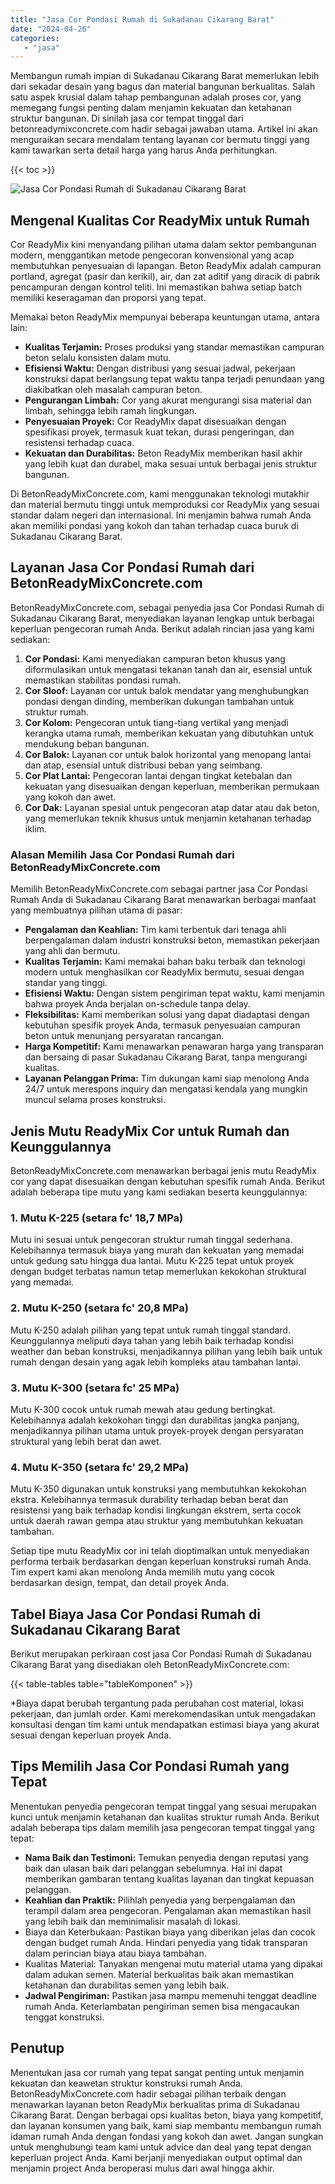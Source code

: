 ```yaml
---
title: "Jasa Cor Pondasi Rumah di Sukadanau Cikarang Barat"
date: "2024-04-26"
categories: 
   - "jasa"
---
```


Membangun rumah impian di Sukadanau Cikarang Barat memerlukan lebih dari sekadar desain yang bagus dan material bangunan berkualitas. Salah satu aspek krusial dalam tahap pembangunan adalah proses cor, yang memegang fungsi penting dalam menjamin kekuatan dan ketahanan struktur bangunan. Di sinilah jasa cor tempat tinggal dari betonreadymixconcrete.com hadir sebagai jawaban utama. Artikel ini akan menguraikan secara mendalam tentang layanan cor bermutu tinggi yang kami tawarkan serta detail harga yang harus Anda perhitungkan.

{{< toc >}}

![Jasa Cor Pondasi Rumah di Sukadanau Cikarang Barat](https://betoncor8.github.io/cor/harga-beton-readymix-concrete%20(26).png)

## Mengenal Kualitas Cor ReadyMix untuk Rumah

Cor ReadyMix kini menyandang pilihan utama dalam sektor pembangunan modern, menggantikan metode pengecoran konvensional yang acap membutuhkan penyesuaian di lapangan. Beton ReadyMix adalah campuran portland, agregat (pasir dan kerikil), air, dan zat aditif yang diracik di pabrik pencampuran dengan kontrol teliti. Ini memastikan bahwa setiap batch memiliki keseragaman dan proporsi yang tepat.

Memakai beton ReadyMix mempunyai beberapa keuntungan utama, antara lain:

- **Kualitas Terjamin:** Proses produksi yang standar memastikan campuran beton selalu konsisten dalam mutu.
- **Efisiensi Waktu:** Dengan distribusi yang sesuai jadwal, pekerjaan konstruksi dapat berlangsung tepat waktu tanpa terjadi penundaan yang diakibatkan oleh masalah campuran beton.
- **Pengurangan Limbah:** Cor yang akurat mengurangi sisa material dan limbah, sehingga lebih ramah lingkungan.
- **Penyesuaian Proyek:** Cor ReadyMix dapat disesuaikan dengan spesifikasi proyek, termasuk kuat tekan, durasi pengeringan, dan resistensi terhadap cuaca.
- **Kekuatan dan Durabilitas:** Beton ReadyMix memberikan hasil akhir yang lebih kuat dan durabel, maka sesuai untuk berbagai jenis struktur bangunan.

Di BetonReadyMixConcrete.com, kami menggunakan teknologi mutakhir dan material bermutu tinggi untuk memproduksi cor ReadyMix yang sesuai standar dalam negeri dan internasional. Ini menjamin bahwa rumah Anda akan memiliki pondasi yang kokoh dan tahan terhadap cuaca buruk di Sukadanau Cikarang Barat.

## Layanan Jasa Cor Pondasi Rumah dari BetonReadyMixConcrete.com

BetonReadyMixConcrete.com, sebagai penyedia jasa Cor Pondasi Rumah di Sukadanau Cikarang Barat, menyediakan layanan lengkap untuk berbagai keperluan pengecoran rumah Anda. Berikut adalah rincian jasa yang kami sediakan:

1. **Cor Pondasi:** Kami menyediakan campuran beton khusus yang diformulasikan untuk mengatasi tekanan tanah dan air, esensial untuk memastikan stabilitas pondasi rumah.
2. **Cor Sloof:** Layanan cor untuk balok mendatar yang menghubungkan pondasi dengan dinding, memberikan dukungan tambahan untuk struktur rumah.
3. **Cor Kolom:** Pengecoran untuk tiang-tiang vertikal yang menjadi kerangka utama rumah, memberikan kekuatan yang dibutuhkan untuk mendukung beban bangunan.
4. **Cor Balok:** Layanan cor untuk balok horizontal yang menopang lantai dan atap, esensial untuk distribusi beban yang seimbang.
5. **Cor Plat Lantai:** Pengecoran lantai dengan tingkat ketebalan dan kekuatan yang disesuaikan dengan keperluan, memberikan permukaan yang kokoh dan awet.
6. **Cor Dak:** Layanan spesial untuk pengecoran atap datar atau dak beton, yang memerlukan teknik khusus untuk menjamin ketahanan terhadap iklim.

### Alasan Memilih Jasa Cor Pondasi Rumah dari BetonReadyMixConcrete.com

Memilih BetonReadyMixConcrete.com sebagai partner jasa Cor Pondasi Rumah Anda di Sukadanau Cikarang Barat menawarkan berbagai manfaat yang membuatnya pilihan utama di pasar:

- **Pengalaman dan Keahlian:** Tim kami terbentuk dari tenaga ahli berpengalaman dalam industri konstruksi beton, memastikan pekerjaan yang ahli dan bermutu.
- **Kualitas Terjamin:** Kami memakai bahan baku terbaik dan teknologi modern untuk menghasilkan cor ReadyMix bermutu, sesuai dengan standar yang tinggi.
- **Efisiensi Waktu:** Dengan sistem pengiriman tepat waktu, kami menjamin bahwa proyek Anda berjalan on-schedule tanpa delay.
- **Fleksibilitas:** Kami memberikan solusi yang dapat diadaptasi dengan kebutuhan spesifik proyek Anda, termasuk penyesuaian campuran beton untuk menunjang persyaratan rancangan.
- **Harga Kompetitif:** Kami menawarkan penawaran harga yang transparan dan bersaing di pasar Sukadanau Cikarang Barat, tanpa mengurangi kualitas.
- **Layanan Pelanggan Prima:** Tim dukungan kami siap menolong Anda 24/7 untuk merespons inquiry dan mengatasi kendala yang mungkin muncul selama proses konstruksi.

## Jenis Mutu ReadyMix Cor untuk Rumah dan Keunggulannya

BetonReadyMixConcrete.com menawarkan berbagai jenis mutu ReadyMix cor yang dapat disesuaikan dengan kebutuhan spesifik rumah Anda. Berikut adalah beberapa tipe mutu yang kami sediakan beserta keunggulannya:

### 1\. Mutu K-225 (setara fc' 18,7 MPa)

Mutu ini sesuai untuk pengecoran struktur rumah tinggal sederhana. Kelebihannya termasuk biaya yang murah dan kekuatan yang memadai untuk gedung satu hingga dua lantai. Mutu K-225 tepat untuk proyek dengan budget terbatas namun tetap memerlukan kekokohan struktural yang memadai.

### 2\. Mutu K-250 (setara fc' 20,8 MPa)

Mutu K-250 adalah pilihan yang tepat untuk rumah tinggal standard. Keunggulannya meliputi daya tahan yang lebih baik terhadap kondisi weather dan beban konstruksi, menjadikannya pilihan yang lebih baik untuk rumah dengan desain yang agak lebih kompleks atau tambahan lantai.

### 3\. Mutu K-300 (setara fc' 25 MPa)

Mutu K-300 cocok untuk rumah mewah atau gedung bertingkat. Kelebihannya adalah kekokohan tinggi dan durabilitas jangka panjang, menjadikannya pilihan utama untuk proyek-proyek dengan persyaratan struktural yang lebih berat dan awet.

### 4\. Mutu K-350 (setara fc' 29,2 MPa)

Mutu K-350 digunakan untuk konstruksi yang membutuhkan kekokohan ekstra. Kelebihannya termasuk durability terhadap beban berat dan resistensi yang baik terhadap kondisi lingkungan ekstrem, serta cocok untuk daerah rawan gempa atau struktur yang membutuhkan kekuatan tambahan.

Setiap tipe mutu ReadyMix cor ini telah dioptimalkan untuk menyediakan performa terbaik berdasarkan dengan keperluan konstruksi rumah Anda. Tim expert kami akan menolong Anda memilih mutu yang cocok berdasarkan design, tempat, dan detail proyek Anda.

## Tabel Biaya Jasa Cor Pondasi Rumah di Sukadanau Cikarang Barat

Berikut merupakan perkiraan cost jasa Cor Pondasi Rumah di Sukadanau Cikarang Barat yang disediakan oleh BetonReadyMixConcrete.com:

{{< table-tables table="tableKomponen" >}}

\*Biaya dapat berubah tergantung pada perubahan cost material, lokasi pekerjaan, dan jumlah order. Kami merekomendasikan untuk mengadakan konsultasi dengan tim kami untuk mendapatkan estimasi biaya yang akurat sesuai dengan keperluan proyek Anda.

## Tips Memilih Jasa Cor Pondasi Rumah yang Tepat

Menentukan penyedia pengecoran tempat tinggal yang sesuai merupakan kunci untuk menjamin ketahanan dan kualitas struktur rumah Anda. Berikut adalah beberapa tips dalam memilih jasa pengecoran tempat tinggal yang tepat:

- **Nama Baik dan Testimoni:** Temukan penyedia dengan reputasi yang baik dan ulasan baik dari pelanggan sebelumnya. Hal ini dapat memberikan gambaran tentang kualitas layanan dan tingkat kepuasan pelanggan.
- **Keahlian dan Praktik:** Pilihlah penyedia yang berpengalaman dan terampil dalam area pengecoran. Pengalaman akan memastikan hasil yang lebih baik dan meminimalisir masalah di lokasi.
- Biaya dan Keterbukaan: Pastikan biaya yang diberikan jelas dan cocok dengan budget rumah Anda. Hindari penyedia yang tidak transparan dalam perincian biaya atau biaya tambahan.
- Kualitas Material: Tanyakan mengenai mutu material utama yang dipakai dalam adukan semen. Material berkualitas baik akan memastikan ketahanan dan durabilitas semen yang lebih baik.
- **Jadwal Pengiriman:** Pastikan jasa mampu memenuhi tenggat deadline rumah Anda. Keterlambatan pengiriman semen bisa mengacaukan tenggat konstruksi.

## Penutup

Menentukan jasa cor rumah yang tepat sangat penting untuk menjamin kekuatan dan keawetan struktur konstruksi rumah Anda. BetonReadyMixConcrete.com hadir sebagai pilihan terbaik dengan menawarkan layanan beton ReadyMix berkualitas prima di Sukadanau Cikarang Barat. Dengan berbagai opsi kualitas beton, biaya yang kompetitif, dan layanan konsumen yang baik, kami siap membantu membangun rumah idaman rumah Anda dengan fondasi yang kokoh dan awet. Jangan sungkan untuk menghubungi team kami untuk advice dan deal yang tepat dengan keperluan project Anda. Kami berjanji menyediakan output optimal dan menjamin project Anda beroperasi mulus dari awal hingga akhir.
